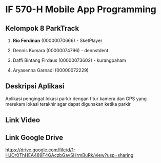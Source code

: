 # **IF 570-H Mobile App Programming**

## Kelompok 8 ParkTrack

1. **Rio Ferdinan**
   (00000070666) - SketPlayer

2. Dennis Kumara
   (00000074796) - dennstdent

3. Daffi Bintang Firdaus
   (00000073602) - kurangpaham

4. Aryasenna Garnadi
   (00000072229)

## Deskripsi Aplikasi

Aplikasi pengingat lokasi parkir dengan fitur kamera dan GPS yang merekam lokasi terakhir agar dapat digunakan ketika parkir

## Link Video

## Link Google Drive
https://drive.google.com/file/d/1-HJOr0ThHEA489F4GAczbGavSHrmBuRk/view?usp=sharing

